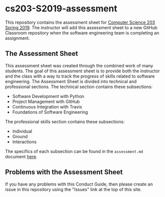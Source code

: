 # cs203-S2019-assessment

This repository contains the assessment sheet for [Computer Science 203 Spring
2019](https://www.gregorykapfhammer.com/teaching/cs203S2019/). The instructor
will add this assessment sheet to a new GitHub Classroom repository when
the software engineering team is completing an assignment.

## The Assessment Sheet

This assessment sheet was created through the combined work of many students.
The goal of this assessment sheet is to provide both the instructor and the
class with a way to track the progress of skills related to
software engineering. The Assessment Sheet is divided into technical and
professional sections. The technical section contains these subsections:

* Software Development with Python
* Project Management with GitHub
* Continuous Integration with Travis
* Foundations of Software Engineering

The professional skills section contains these subsections:

* Individual
* Ground
* Interactions

The specifics of each subsection can be found in the `assessment.md` document
[here](assessment.md).

## Problems with the Assessment Sheet

If you have any problems with this Conduct Guide, then please create an issue
in this repository using the "Issues" link at the top of this site.

